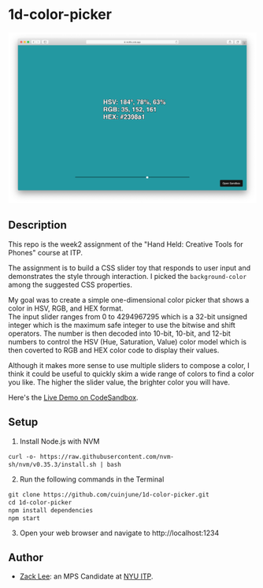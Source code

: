 # 1d-color-picker
<img src="screenshot.png" alt="Screenshot" width="1000"/>

## Description

This repo is the week2 assignment of the "Hand Held: Creative Tools for Phones" course at ITP.

The assignment is to build a CSS slider toy that responds to user input and demonstrates the style through interaction. I picked the `background-color` among the suggested CSS properties.

My goal was to create a simple one-dimensional color picker that shows a color in HSV, RGB, and HEX format.  
The input slider ranges from 0 to 4294967295 which is a 32-bit unsigned integer which is the maximum safe integer to use the bitwise and shift operators.
The number is then decoded into 10-bit, 10-bit, and 12-bit numbers to control the HSV (Hue, Saturation, Value) color model which is then coverted to RGB and HEX color code to display their values.

Although it makes more sense to use multiple sliders to compose a color, I think it could be useful to quickly skim a wide range of colors to find a color you like. The higher the slider value, the brighter color you will have.

Here's the [Live Demo on CodeSandbox](https://mz6ix.csb.app/).

## Setup

1. Install Node.js with NVM
```
curl -o- https://raw.githubusercontent.com/nvm-sh/nvm/v0.35.3/install.sh | bash
```
2. Run the following commands in the Terminal
```
git clone https://github.com/cuinjune/1d-color-picker.git
cd 1d-color-picker
npm install dependencies
npm start
```
3. Open your web browser and navigate to http://localhost:1234

## Author
* [Zack Lee](https://www.cuinjune.com/about): an MPS Candidate at [NYU ITP](https://itp.nyu.edu).

